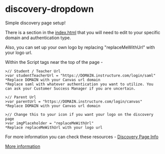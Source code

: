 # discovery-dropdown

Simple discovery page setup!

There is a section in the [index.html](https://github.com/jaronrayj/discovery-dropdown/blob/master/index.html) that you will need to edit to your specific domain and authentication type.

Also, you can set up your own logo by replacing "replaceMeWithUrl" with your logo url. 

Within the Script tags near the top of the page - 

    >// Student / Teacher Url
    >var studentTeacherUrl = "https://DOMAIN.instructure.com/login/saml"
    *Replace DOMAIN with your Canvas url domain
    *Replace saml with whatever authentication you want to utilize. You can ask your Customer Success Manager if you are uncertain.

    >// Parent Url
    >var parentUrl = "https://DOMAIN.instructure.com/login/canvas"
    *Replace DOMAIN with your Canvas url domain

    >// Change this to your icon if you want your logo on the discovery page
    >var imgPlaceholder = "replaceMeWithUrl"
    *Replace replaceMeWithUrl with your logo url

For more information you can check these resources - 
[Discovery Page Info](https://community.canvaslms.com/docs/DOC-14067-why-a-discovery-page-also-what-is-a-discovery-page)


[More information](https://docs.google.com/document/d/1BYNVvp2HO4zGWMAHm5rKcCXzdcfAASQGmHGPUXOQxjQ/edit?ts=5e6f9b77)